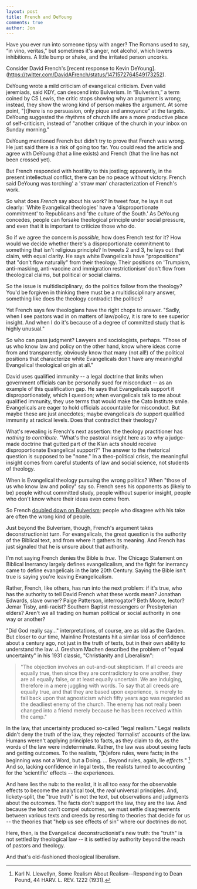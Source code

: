 ```yaml
---
layout: post
title: French and DeYoung
comments: true
author: Jon
---
```


Have you ever run into someone tipsy with anger? The Romans used to say, “in vino, veritas,” but sometimes it's anger, not alcohol, which lowers inhibitions. A little bump or shake, and the irritated person uncorks.

Consider David French's [recent response to Kevin DeYoung].(https://twitter.com/DavidAFrench/status/1471572764549173252).

DeYoung wrote a mild criticism of evangelical criticism. Even valid jeremiads, said KDY, can descend into Bulverism. In “Bulverism,” a term coined by CS Lewis, the critic stops showing why an argument is wrong; instead, they show the wrong kind of person makes the argument. At some point, "[t]here is no persuasion, only pique and annoyance" at the targets. DeYoung suggested the rhythms of church life are a more productive place of self-criticism, instead of "another critique of the church in your inbox on Sunday morning."

DeYoung mentioned French but didn't try to prove that French was wrong. He just said there is a risk of going too far. You could read the article and agree with DeYoung (that a line exists) and French (that the line has not been crossed yet).

But French responded with hostility to this jostling; apparently, in the present intellectual conflict, there can be no peace without victory. French said DeYoung was torching' a 'straw man' characterization of French's work.

So what does *French* say about his work? In tweet four, he lays it out clearly: 'White Evangelical theologies' have a 'disproportionate commitment' to Republicans and 'the culture of the South.' As DeYoung concedes, people can forsake theological principle under social pressure, and even that it is important to criticize those who do.

So if we agree the concern is *possible,* how does French test for it? How would we decide whether there's a disproportionate commitment to something that isn't religious principle? In tweets 2 and 3, he lays out that claim, with equal clarity. He says white Evangelicals have "propositions" that "don't flow naturally" from their theology. Their positions on 'Trumpism, anti-masking, anti-vaccine and immigration restrictionism' don't flow from theological claims, but political or social claims.

So the issue is multidisciplinary; do the politics follow from the theology? You'd be forgiven in thinking there must be a multidisciplinary answer, something like does the theology contradict the politics?

Yet French says few theologians have the right chops to answer. "Sadly, when I see pastors wad in on matters of law/policy, it is rare to see superior insight. And when I do it's because of a degree of committed study that is highly unusual."

So who can pass judgment? Lawyers and sociologists, perhaps. "Those of us who know law and policy on the other hand, know where ideas come from and transparently, obviously know that many (not all!) of the political positions that characterize white Evangelicals don't have any meaningful Evangelical theological origin at all."

David uses qualified immunity -- a legal doctrine that limits when government officials can be personally sued for misconduct -- as an example of this qualification gap. He says that Evangelicals support it disproportionately, which I question; when evangelicals talk to me about qualified immunity, they use terms that would make the Cato Institute smile. Evangelicals are eager to hold officials accountable for misconduct. But maybe these are just anecdotes; maybe evangelicals *do* support qualified immunity at radical levels. Does that contradict their theology?

What's revealing is French's next assertion: the theology practitioner has *nothing to contribute.* "What's the pastoral insight here as to why a judge-made doctrine that gutted part of the Klan acts should receive disproportionate Evangelical support?" The answer to the rhetorical question is supposed to be "none." In a theo-political crisis, the meaningful insight comes from careful students of law and social science, not students of theology.

When is Evangelical theology pursuing the wrong politics? When "those of us who know law and policy" say so. French sees his opponents as (likely to be) people without committed study, people without superior insight, people who don't know where their ideas even come from.

So French [doubled down on Bulverism](https://twitter.com/joe_rigney/status/1471695820160385026); people who disagree with his take are often the wrong kind of people.

Just beyond the Bulverism, though, French's argument takes deconstructionist turn. For evangelicals, the great question is the authority of the Biblical text, and from where it gathers its meaning. And French has just signaled that he is unsure about that authority.

I'm not saying French denies the Bible is *true.* The Chicago Statement on Biblical Inerrancy largely defines evangelicalism, and the fight for inerrancy came to define evangelicals in the late 20th Century. Saying the Bible isn't true is saying you're leaving Evangelicalism.

Rather, French, like others, has run into the next problem: if it's true, who has the authority to tell David French what these words mean? Jonathan Edwards, slave owner? Paige Patterson, interrogator? Beth Moore, lector? Jemar Tisby, anti-racist? Southern Baptist messengers or Presbyterian elders? Aren't we all trading on human political or social authority in one way or another?

"Did God really say..." interpretations, of course, are as old as the Garden. But closer to our time, Mainline Protestants hit a similar loss of confidence about a century ago, not just in the truth of texts, but in their own ability to understand the law. J. Gresham Machen described the problem of "equal uncertainty" in his 1931 classic, "Christianity and Liberalism":
> "The objection involves an out-and-out skepticism. If all creeds are equally true, then since they are contradictory to one another, they are all equally false, or at least equally uncertain. We are indulging, therefore in a mere juggling with words. To say that all creeds are equally true, and that they are based upon experience, is merely to fall back upon that agnosticism which fifty years ago was regarded as the deadliest enemy of the church. The enemy has not really been changed into a friend merely because he has been received within the camp."

In the law, that uncertainty produced so-called "legal realism." Legal realists didn't deny the truth of the law, they rejected 'formalist' accounts of the law. Humans weren't applying principles to facts, as they claim to do, as the words of the law were indeterminate. Rather, the law was about seeing facts and getting outcomes. To the realists, "[b]efore rules, were facts; in the beginning was not a Word, but a Doing. ... Beyond rules, again, lie *effects.*" [^1] And so, lacking confidence in legal texts, the realists turned to accounting for the 'scientific' effects -- the experiences.

And here lies the nub: to the realist, it is all too easy for the observable effects to become the analytical tool, the *real* universal principles. And, lickety-split, the "true truth" is not the text, but observations and judgments about the outcomes. The facts don't support the law, they are the law. And because the text can't compel outcomes, we must settle disagreements between various texts and creeds by resorting to theories that decide for us -- the theories that "help us see effects of sin" where our doctrines do not.

Here, then, is the Evangelical deconstructionist's new truth: the "truth" is not settled by theological law  -- it is settled by authority beyond the reach of pastors and theology.

And that's old-fashioned theological liberalism.

[^1]: Karl N. Llewellyn, Some Realism About Realism--Responding to Dean Pound, 44 HARV. L. REV. 1222 (1931).
